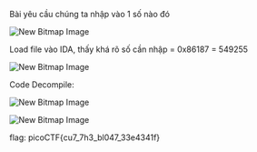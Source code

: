 Bài yêu cầu chúng ta nhập vào 1 số nào đó

![New Bitmap Image](https://user-images.githubusercontent.com/101321172/159034002-3889f213-c8c1-484e-b57d-654f2164d664.jpg)

Load file vào IDA, thấy khá rõ số cần nhập = 0x86187 = 549255

![New Bitmap Image](https://user-images.githubusercontent.com/101321172/159034134-36f346b0-f1ea-4816-adcc-9392d8a7cd37.jpg)


Code Decompile:

![New Bitmap Image](https://user-images.githubusercontent.com/101321172/159034262-d88d3239-5261-4c40-8531-e11e5edbb036.jpg)

![New Bitmap Image](https://user-images.githubusercontent.com/101321172/159034332-aefb2849-3d2c-4009-a1b0-0e3784ecc871.jpg)

flag: picoCTF{cu7_7h3_bl047_33e4341f}

